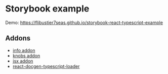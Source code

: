 # Storybook example

Demo: https://flibustier7seas.github.io/storybook-react-typescript-example

## Addons

-   [info addon](https://github.com/storybooks/storybook/tree/master/addons/info)
-   [knobs addon](https://github.com/storybooks/storybook/tree/master/addons/knobs)
-   [jsx addon](https://github.com/storybooks/addon-jsx)
-   [react-docgen-typescript-loader](https://github.com/strothj/react-docgen-typescript-loader)
